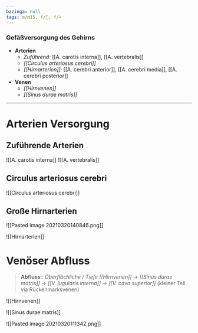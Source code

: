 ```yaml
---
bazinga: null
tags: m/m15, f/🧠, f/💀
---
```

### Gefäßversorgung des Gehirns
- **Arterien**
	- *Zuführend:* [[A. carotis interna]], [[A. vertebralis]]
	- *[[Circulus arteriosus cerebri]]*
	- *[[Hirnarterien]]:* [[A. cerebri anterior]], [[A. cerebri media]], [[A. cerebri posterior]]
- **Venen**
	- *[[Hirnvenen]]*
	- *[[Sinus durae matris]]*

---

# Arterien Versorgung

## Zuführende Arterien
![[A. carotis interna]]
![[A. vertebralis]]

## Circulus arteriosus cerebri
![[Circulus arteriosus cerebri]]

## Große Hirnarterien
![[Pasted image 20210320140846.png]]

![[Hirnarterien]]



# Venöser Abfluss
> **Abfluss**:: *Oberflächliche / Tiefe [[Hirnvenen]]* → *[[Sinus durae matris]]* → *[[V. jugularis interna]]* → *[[V. cava superior]]* (kleiner Teil via Rückenmarksvenen)

![[Hirnvenen]]

![[Sinus durae matris]]

![[Pasted image 20210320111342.png]]
